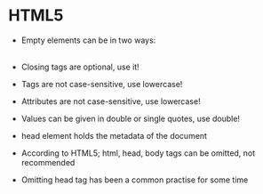 # HTML5

- Empty elements can be in two ways: <br> <br/>
- Closing tags are optional, use it!
- Tags are not case-sensitive, use lowercase!
- Attributes are not case-sensitive, use lowercase!
- Values can be given in double or single quotes, use double!


- head element holds the metadata of the document

- According to HTML5; html, head, body tags can be omitted, not recommended
- Omitting head tag has been a common practise for some time

